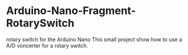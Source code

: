 # Arduino-Nano-Fragment-RotarySwitch
 rotary switch for the Arduino Nano
 This small project show how to use a A/D voncerter for a rotary switch. 
